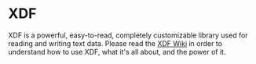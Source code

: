 # XDF
XDF is a powerful, easy-to-read, completely customizable library used for reading and writing text data. Please read the 
[XDF Wiki](https://github.com/kthewhispers/XDF/wiki) in order to understand how to use XDF, what it's all about, and the power of it.
